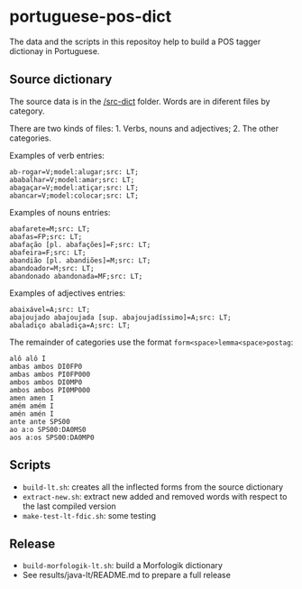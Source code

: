 # portuguese-pos-dict

The data and the scripts in this repositoy help to build a POS tagger dictionay in Portuguese. 

## Source dictionary 

The source data is in the [/src-dict](https://github.com/languagetool-org/portuguese-pos-dict/tree/main/src-dict) folder. Words are in diferent files by category. 

There are two kinds of files: 1. Verbs, nouns and adjectives; 2. The other categories. 

Examples of verb entries:
```
ab-rogar=V;model:alugar;src: LT;
ababalhar=V;model:amar;src: LT;
abagaçar=V;model:atiçar;src: LT;
abancar=V;model:colocar;src: LT;
```

Examples of nouns entries:
```
abafarete=M;src: LT;
abafas=FP;src: LT;
abafação [pl. abafações]=F;src: LT;
abafeira=F;src: LT;
abandião [pl. abandiões]=M;src: LT;
abandoador=M;src: LT;
abandonado abandonada=MF;src: LT;
```

Examples of adjectives entries:
```
abaixável=A;src: LT;
abajoujado abajoujada [sup. abajoujadíssimo]=A;src: LT;
abaladiço abaladiça=A;src: LT;
```

The remainder of categories use the format `form<space>lemma<space>postag`:
```
alô alô I
ambas ambos DI0FP0
ambas ambos PI0FP000
ambos ambos DI0MP0
ambos ambos PI0MP000
amen amen I
amém amém I
amén amén I
ante ante SPS00
ao a:o SPS00:DA0MS0
aos a:os SPS00:DA0MP0
```

## Scripts 

* `build-lt.sh`: creates all the inflected forms from the source dictionary
* `extract-new.sh`: extract new added and removed words with respect to the last compiled version
* `make-test-lt-fdic.sh`: some testing

## Release

* `build-morfologik-lt.sh`: build a Morfologik dictionary
* See results/java-lt/README.md to prepare a full release